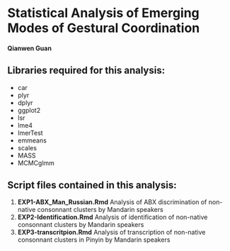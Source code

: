 # Statistical Analysis of Emerging Modes of Gestural Coordination
#### Qianwen Guan

## Libraries required for this analysis: 
- car
- plyr
- dplyr
- ggplot2
- lsr
- lme4
- lmerTest
- emmeans
- scales
- MASS
- MCMCglmm

## Script files contained in this analysis: 

1. **EXP1-ABX_Man_Russian.Rmd**
   Analysis of ABX discrimination of non-native consonnant clusters by Mandarin speakers
2. **EXP2-Identification.Rmd**
   Analysis of identification of non-native consonnant clusters by Mandarin speakers
3. **EXP3-transcritpion.Rmd**
   Analysis of transcription of non-native consonnant clusters in Pinyin by Mandarin speakers
   




